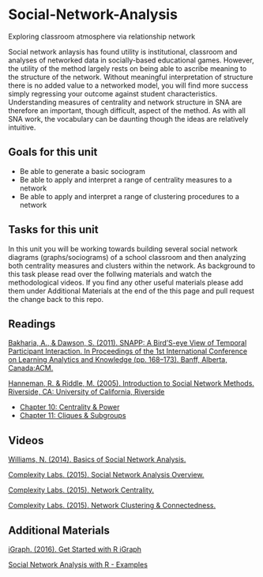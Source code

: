 # Social-Network-Analysis
Exploring classroom atmosphere via relationship network

Social network anlaysis has found utility is institutional, classroom and analyses of networked data in socially-based educational games. However, the utility of the method largely rests on being able to ascribe meaning to the structure of the network. Without meaningful interpretation of structure there is no added value to a networked model, you will find more success simply regressing your outcome against student characteristics. Understanding measures of centrality and network structure in SNA are therefore an important, though difficult, aspect of the method. As with all SNA work, the vocabulary can be daunting though the ideas are relatively intuitive.

## Goals for this unit

* Be able to generate a basic sociogram
* Be able to apply and interpret a range of centrality measures to a network
* Be able to apply and interpret a range of clustering procedures to a network

## Tasks for this unit

In this unit you will be working towards building several social network diagrams (graphs/sociograms) of a school classroom and then analyzing both centrality measures and clusters within the network. As background to this task please read over the follwing materials and watch the methodological videos. If you find any other useful materials please add them under Additional Materials at the end of the this page and pull request the change back to this repo.

## Readings

[Bakharia, A., & Dawson, S. (2011). SNAPP: A Bird’S-eye View of Temporal Participant Interaction. In Proceedings of the 1st International Conference on Learning Analytics and Knowledge (pp. 168–173). Banff, Alberta, Canada:ACM.](https://doi.org/10.1145/2090116.2090144)

[Hanneman, R. & Riddle, M. (2005). Introduction to Social Network Methods. Riverside, CA:  University of California, Riverside](http://faculty.ucr.edu/~hanneman/)  
  * [Chapter 10: Centrality & Power](http://faculty.ucr.edu/~hanneman/nettext/C10_Centrality.html)  
  * [Chapter 11: Cliques & Subgroups](http://faculty.ucr.edu/~hanneman/nettext/C11_Cliques.html)  

## Videos

[Williams, N. (2014). Basics of Social Network Analysis.](https://www.youtube.com/watch?v=PT99WF1VEws)

[Complexity Labs. (2015). Social Network Analysis Overview.](https://www.youtube.com/watch?v=fgr_g1q2ikA)

[Complexity Labs. (2015). Network Centrality.](https://www.youtube.com/watch?v=NgUj8DEH5Tc)

[Complexity Labs. (2015). Network Clustering & Connectedness.](https://www.youtube.com/watch?v=2Oa7mef77nM)


## Additional Materials
[iGraph. (2016). Get Started with R iGraph](http://igraph.org/r/#docs)

[Social Network Analysis with R - Examples](https://www.youtube.com/watch?v=0xsM0MbRPGE)

